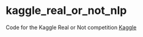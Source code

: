 # kaggle_real_or_not_nlp
Code for the Kaggle Real or Not competition
[Kaggle](https://www.kaggle.com/c/nlp-getting-started/overview)
